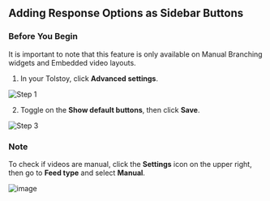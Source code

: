 ## Adding Response Options as Sidebar Buttons

### Before You Begin

It is important to note that this feature is only available on Manual Branching widgets and Embedded video layouts.

1. In your Tolstoy, click **Advanced settings**.

![Step 1](https://downloads.intercomcdn.com/i/o/778099815/11c113c1853cbab91d4fd0d6/image.png)

2. Toggle on the **Show default buttons**, then click **Save**.

![Step 3](https://downloads.intercomcdn.com/i/o/778100412/872cf4ee12488e71f864e4fe/image.png)

### Note

To check if videos are manual, click the **Settings** icon on the upper right, then go to **Feed type** and select **Manual**.

![image](https://github.com/user-attachments/assets/c78cfb02-566f-467c-8633-d790f384b0e5)
